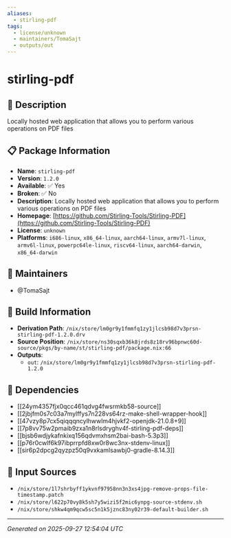 ```yaml
---
aliases:
  - stirling-pdf
tags:
  - license/unknown
  - maintainers/TomaSajt
  - outputs/out
---
```


# stirling-pdf

## 📝 Description

Locally hosted web application that allows you to perform various operations on PDF files

## 📋 Package Information

- **Name**: `stirling-pdf`
- **Version**: `1.2.0`
- **Available**: ✅ Yes
- **Broken**: ✅ No
- **Description**: Locally hosted web application that allows you to perform various operations on PDF files
- **Homepage**: [https://github.com/Stirling-Tools/Stirling-PDF](https://github.com/Stirling-Tools/Stirling-PDF)
- **License**: `unknown`
- **Platforms**: `i686-linux`, `x86_64-linux`, `aarch64-linux`, `armv7l-linux`, `armv6l-linux`, `powerpc64le-linux`, `riscv64-linux`, `aarch64-darwin`, `x86_64-darwin`
## 👥 Maintainers

- @TomaSajt


## 🔧 Build Information

- **Derivation Path**: `/nix/store/lm0gr9y1fmmfq1zy1jlcsb98d7v3prsn-stirling-pdf-1.2.0.drv`
- **Source Position**: `/nix/store/ns30sqxb36k8jrds8z18rv96bpnwc60d-source/pkgs/by-name/st/stirling-pdf/package.nix:66`
- **Outputs**:
  - `out`:  `/nix/store/lm0gr9y1fmmfq1zy1jlcsb98d7v3prsn-stirling-pdf-1.2.0`

## 🔗 Dependencies

- [[24ym4357fjx0qcc461qdvg4fwsrmkb58-source]]
- [[2jbjfm0s7c03a7mylffys7n228vs64rz-make-shell-wrapper-hook]]
- [[47vzy8p7cx5qiqqqncylhwwlm4hjvkf2-openjdk-21.0.8+9]]
- [[7p8vv75w2pmaib9zxa1n8rlsdryghv4f-stirling-pdf-deps]]
- [[bjsb6wdjykafnkixq156qdvmxhsm2bai-bash-5.3p3]]
- [[p76r0cwlf6k97ibprrpfd8xw0r8wc3nx-stdenv-linux]]
- [[sir6p2dpcg2qyzpz50q9vxkamlsawbj0-gradle-8.14.3]]

## 📁 Input Sources

- `/nix/store/1l7shrbyff1ykvnf97958nn3n3xs4jpg-remove-props-file-timestamp.patch`
- `/nix/store/l622p70vy8k5sh7y5wizi5f2mic6ynpg-source-stdenv.sh`
- `/nix/store/shkw4qm9qcw5sc5n1k5jznc83ny02r39-default-builder.sh`

---
*Generated on 2025-09-27 12:54:04 UTC*
